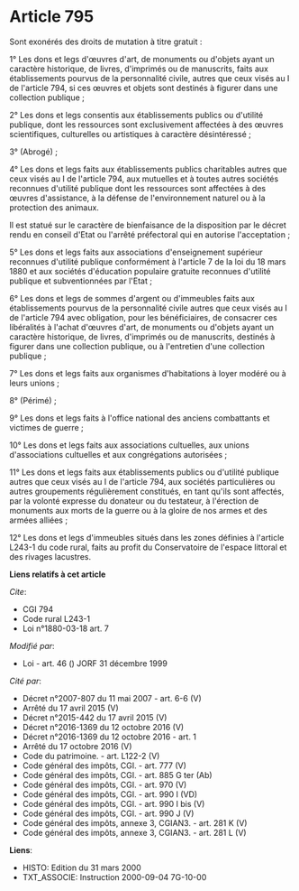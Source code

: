 # Article 795

Sont exonérés des droits de mutation à titre gratuit :

1° Les dons et legs d'œuvres d'art, de monuments ou d'objets ayant un caractère historique, de livres, d'imprimés ou de
manuscrits, faits aux établissements pourvus de la personnalité civile, autres que ceux visés au I de l'article 794, si ces
œuvres et objets sont destinés à figurer dans une collection publique ;

2° Les dons et legs consentis aux établissements publics ou d'utilité publique, dont les ressources sont exclusivement
affectées à des œuvres scientifiques, culturelles ou artistiques à caractère désintéressé ;

3° (Abrogé) ;

4° Les dons et legs faits aux établissements publics charitables autres que ceux visés au I de l'article 794, aux mutuelles
et à toutes autres sociétés reconnues d'utilité publique dont les ressources sont affectées à des œuvres d'assistance, à la
défense de l'environnement naturel ou à la protection des animaux.

Il est statué sur le caractère de bienfaisance de la disposition par le décret rendu en conseil d'Etat ou l'arrêté
préfectoral qui en autorise l'acceptation ;

5° Les dons et legs faits aux associations d'enseignement supérieur reconnues d'utilité publique conformément à l'article 7
de la loi du 18 mars 1880 et aux sociétés d'éducation populaire gratuite reconnues d'utilité publique et subventionnées par
l'Etat ;

6° Les dons et legs de sommes d'argent ou d'immeubles faits aux établissements pourvus de la personnalité civile autres que
ceux visés au I de l'article 794 avec obligation, pour les bénéficiaires, de consacrer ces libéralités à l'achat d'œuvres
d'art, de monuments ou d'objets ayant un caractère historique, de livres, d'imprimés ou de manuscrits, destinés à figurer
dans une collection publique, ou à l'entretien d'une collection publique ;

7° Les dons et legs faits aux organismes d'habitations à loyer modéré ou à leurs unions ;

8° (Périmé) ;

9° Les dons et legs faits à l'office national des anciens combattants et victimes de guerre ;

10° Les dons et legs faits aux associations cultuelles, aux unions d'associations cultuelles et aux congrégations
autorisées ;

11° Les dons et legs faits aux établissements publics ou d'utilité publique autres que ceux visés au I de l'article 794, aux
sociétés particulières ou autres groupements régulièrement constitués, en tant qu'ils sont affectés, par la volonté expresse
du donateur ou du testateur, à l'érection de monuments aux morts de la guerre ou à la gloire de nos armes et des armées
alliées ;

12° Les dons et legs d'immeubles situés dans les zones définies à l'article L243-1 du code rural, faits au profit du
Conservatoire de l'espace littoral et des rivages lacustres.

**Liens relatifs à cet article**

_Cite_:

  - CGI 794
  - Code rural L243-1
  - Loi n°1880-03-18 art. 7

_Modifié par_:

  - Loi - art. 46 () JORF 31 décembre 1999

_Cité par_:

  - Décret n°2007-807 du 11 mai 2007 - art. 6-6 (V)
  - Arrêté du 17 avril 2015 (V)
  - Décret n°2015-442 du 17 avril 2015 (V)
  - Décret n°2016-1369 du 12 octobre 2016 (V)
  - Décret n°2016-1369 du 12 octobre 2016 - art. 1
  - Arrêté du 17 octobre 2016 (V)
  - Code du patrimoine. - art. L122-2 (V)
  - Code général des impôts, CGI. - art. 777 (V)
  - Code général des impôts, CGI. - art. 885 G ter (Ab)
  - Code général des impôts, CGI. - art. 970 (V)
  - Code général des impôts, CGI. - art. 990 I (VD)
  - Code général des impôts, CGI. - art. 990 I bis (V)
  - Code général des impôts, CGI. - art. 990 J (V)
  - Code général des impôts, annexe 3, CGIAN3. - art. 281 K (V)
  - Code général des impôts, annexe 3, CGIAN3. - art. 281 L (V)

**Liens**:

  - HISTO: Edition du 31 mars 2000
  - TXT_ASSOCIE: Instruction 2000-09-04 7G-10-00
